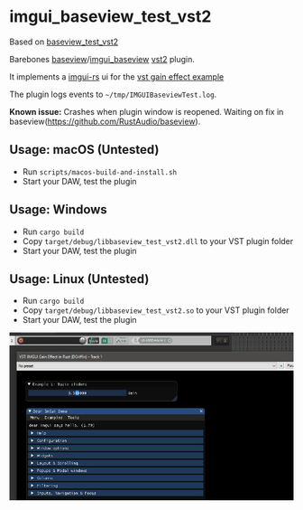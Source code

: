 # imgui_baseview_test_vst2

Based on [baseview_test_vst2](https://github.com/greatest-ape/baseview_test_vst2)

Barebones [baseview](https://github.com/RustAudio/baseview)/[imgui_baseview](https://github.com/BillyDM/imgui-baseview)
[vst2](https://github.com/RustAudio/vst-rs) plugin.

It implements a [imgui-rs](https://github.com/imgui-rs/imgui-rs) ui for the [vst gain effect example](https://github.com/RustAudio/vst-rs/blob/master/examples/gain_effect.rs)

The plugin logs events to `~/tmp/IMGUIBaseviewTest.log`.

**Known issue:** Crashes when plugin window is reopened. Waiting on fix in baseview(https://github.com/RustAudio/baseview).


## Usage: macOS (Untested)

- Run `scripts/macos-build-and-install.sh`
- Start your DAW, test the plugin

## Usage: Windows

- Run `cargo build`
- Copy `target/debug/libbaseview_test_vst2.dll` to your VST plugin folder
- Start your DAW, test the plugin

## Usage: Linux (Untested)

- Run `cargo build`
- Copy `target/debug/libbaseview_test_vst2.so` to your VST plugin folder
- Start your DAW, test the plugin

![Demo](demo.png)
